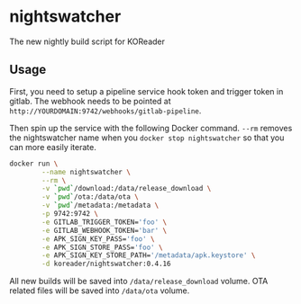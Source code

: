 nightswatcher
=============

The new nightly build script for KOReader


Usage
-----

First, you need to setup a pipeline service hook token and trigger token in
gitlab. The webhook needs to be pointed at
`http://YOURDOMAIN:9742/webhooks/gitlab-pipeline`.

Then spin up the service with the following Docker command.
`--rm` removes the nightswatcher name when you `docker stop nightswatcher` so that you can more easily iterate.

```bash
docker run \
        --name nightswatcher \
        --rm \
        -v `pwd`/download:/data/release_download \
        -v `pwd`/ota:/data/ota \
        -v `pwd`/metadata:/metadata \
        -p 9742:9742 \
        -e GITLAB_TRIGGER_TOKEN='foo' \
        -e GITLAB_WEBHOOK_TOKEN='bar' \
        -e APK_SIGN_KEY_PASS='foo' \
        -e APK_SIGN_STORE_PASS='foo' \
        -e APK_SIGN_KEY_STORE_PATH='/metadata/apk.keystore' \
        -d koreader/nightswatcher:0.4.16
```

All new builds will be saved into `/data/release_download` volume.
OTA related files will be saved into `/data/ota` volume.
